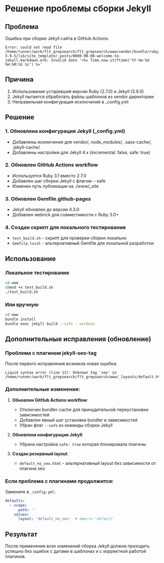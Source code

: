 # Решение проблемы сборки Jekyll

## Проблема
Ошибка при сборке Jekyll сайта в GitHub Actions:
```
Error: could not read file /home/runner/work/flt_grepsearch/flt_grepsearch/www/vendor/bundle/ruby/2.7.0/gems/jekyll-3.9.5/lib/site_template/_posts/0000-00-00-welcome-to-jekyll.markdown.erb: Invalid date '<%= Time.now.strftime('%Y-%m-%d %H:%M:%S %z') %>'
```

## Причина
1. Использование устаревшей версии Ruby (2.7.0) и Jekyll (3.9.5)
2. Jekyll пытается обработать файлы шаблонов из vendor директории
3. Неправильная конфигурация исключений в _config.yml

## Решение

### 1. Обновлена конфигурация Jekyll (_config.yml)
- Добавлены исключения для vendor/, node_modules/, .sass-cache/, .jekyll-cache/
- Добавлены настройки для Jekyll 4.x (incremental: false, safe: true)

### 2. Обновлен GitHub Actions workflow
- Используется Ruby 3.1 вместо 2.7.0
- Добавлен шаг сборки Jekyll с флагом --safe
- Изменен путь публикации на ./www/_site

### 3. Обновлен Gemfile.github-pages
- Jekyll обновлен до версии 4.3.0
- Добавлен webrick для совместимости с Ruby 3.0+

### 4. Создан скрипт для локального тестирования
- `test_build.sh` - скрипт для проверки сборки локально
- `Gemfile.local` - альтернативный Gemfile для локальной разработки

## Использование

### Локальное тестирование
```bash
cd www
chmod +x test_build.sh
./test_build.sh
```

### Или вручную
```bash
cd www
bundle install
bundle exec jekyll build --safe --verbose
```

## Дополнительные исправления (обновление)

### Проблема с плагином jekyll-seo-tag
После первого исправления возникла новая ошибка:
```
Liquid syntax error (line 13): Unknown tag 'seo' in /home/runner/work/flt_grepsearch/flt_grepsearch/www/_layouts/default.html
```

### Дополнительные изменения:

1. **Обновлен GitHub Actions workflow**:
   - Отключен bundler-cache для принудительной переустановки зависимостей
   - Добавлен явный шаг установки bundler и зависимостей
   - Убран флаг `--safe` из команды сборки Jekyll

2. **Обновлена конфигурация Jekyll**:
   - Убрана настройка `safe: true` которая блокировала плагины

3. **Создан резервный layout**:
   - `default_no_seo.html` - альтернативный layout без зависимости от плагина seo

### Если проблема с плагинами продолжится:
Замените в `_config.yml`:
```yaml
defaults:
  - scope:
      path: ''
    values:
      layout: 'default_no_seo'  # вместо 'default'
```

## Результат
После применения всех изменений сборка Jekyll должна проходить успешно без ошибок с датами в шаблонах и с корректной работой плагинов.
